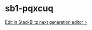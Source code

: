 # sb1-pqxcuq

[Edit in StackBlitz next generation editor ⚡️](https://stackblitz.com/~/github.com/MiguelVPS1/sb1-pqxcuq)